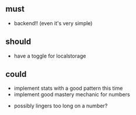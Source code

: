 ## must

* backend!! (even it's very simple)

## should

* have a toggle for localstorage

## could

* implement stats with a good pattern this time
* implement good mastery mechanic for numbers
- possibly lingers too long on a number?
